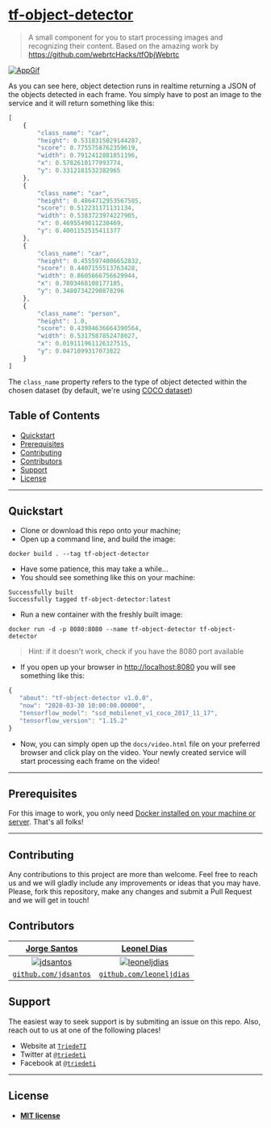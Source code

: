 <a href="https://github.com/triedeti/tf-object-detector">

# tf-object-detector

</a>

> A small component for you to start processing images and recognizing their content. Based on the amazing work by https://github.com/webrtcHacks/tfObjWebrtc


[![AppGif](https://github.com/triedeti/tf-object-detector/blob/master/docs/img/object_detector.gif?raw=true)]()

As you can see here, object detection runs in realtime returning a JSON of the objects detected in each frame. You simply have to post an image to the service and it will return something like this:

```javascript
[
    {
        "class_name": "car",
        "height": 0.5318315029144287,
        "score": 0.7755758762359619,
        "width": 0.7912412881851196,
        "x": 0.5782610177993774,
        "y": 0.3312181532382965
    },
    {
        "class_name": "car",
        "height": 0.4864712953567505,
        "score": 0.512231171131134,
        "width": 0.5383723974227905,
        "x": 0.4695549011230469,
        "y": 0.4001152515411377
    },
    {
        "class_name": "car",
        "height": 0.4555974006652832,
        "score": 0.4407155513763428,
        "width": 0.8605666756629944,
        "x": 0.7803468108177185,
        "y": 0.34807342290878296
    },
    {
        "class_name": "person",
        "height": 1.0,
        "score": 0.43984636664390564,
        "width": 0.5317587852478027,
        "x": 0.019111961126327515,
        "y": 0.0471099317073822
    }
]
```

The `class_name` property refers to the type of object detected within the chosen dataset (by default, we're using <a href="http://cocodataset.org" target="_blank">COCO dataset</a>)


## Table of Contents

- [Quickstart](#quickstart)
- [Prerequisites](#prerequisites)
- [Contributing](#contributing)
- [Contributors](#contributors)
- [Support](#support)
- [License](#license)

---

## Quickstart

 - Clone or download this repo onto your machine;
 - Open up a command line, and build the image:

 ```shell
docker build . --tag tf-object-detector
 ````

 - Have some patience, this may take a while... 
 - You should see something like this on your machine:
 ```shell
 Successfully built 
 Successfully tagged tf-object-detector:latest
 ```
 - Run a new container with the freshly built image:
 ```
 docker run -d -p 8080:8080 --name tf-object-detector tf-object-detector
```
 > Hint: if it doesn't work, check if you have the 8080 port available

 - If you open up your browser in <a href="http://localhost:8080" target="_blank">http://localhost:8080</a> you will see something like this:
 ```javascript
 {
    "about": "tf-object-detector v1.0.0",
    "now": "2020-03-30 10:00:00.00000",
    "tensorflow_model": "ssd_mobilenet_v1_coco_2017_11_17",
    "tensorflow_version": "1.15.2"
}
 ``` 
 - Now, you can simply open up the `docs/video.html` file on your preferred browser and click play on the video. Your newly created service will start processing each frame on the video! 

---

## Prerequisites

For this image to work, you only need <a href="https://docs.docker.com/install/" target="_blank">Docker installed on your machine or server</a>. That's all folks!

---

## Contributing

Any contributions to this project are more than welcome. Feel free to reach us and we will gladly include any improvements or ideas that you may have.
Please, fork this repository, make any changes and submit a Pull Request and we will get in touch!

## Contributors

| <a href="http://jdsantos.github.io" target="_blank">**Jorge Santos**</a> | <a href="https://github.com/leoneljdias" target="_blank">**Leonel Dias**</a> 
| :---: |:---:|
| [![jdsantos](https://avatars1.githubusercontent.com/u/1708961?v=3&s=50)](http://jdsantos.github.io)    | [![leoneljdias](https://avatars1.githubusercontent.com/u/4217810?v=3&s=50)](http://fvcproductions.com) |
| <a href="https://github.com/jdsantos" target="_blank">`github.com/jdsantos`</a> | <a href="https://github.com/leoneljdias" target="_blank">`github.com/leoneljdias`</a> 

## Support

The easiest way to seek support is by submiting an issue on this repo.
Also, reach out to us at one of the following places!

- Website at <a href="https:/triedeti.pt" target="_blank">`TriedeTI`</a>
- Twitter at <a href="https://twitter.com/TriedeTi" target="_blank">`@triedeti`</a>
- Facebook at <a href="https://facebook.com/triedeti" target="_blank">`@triedeti`</a>

---

## License

- **[MIT license](http://opensource.org/licenses/mit-license.php)**